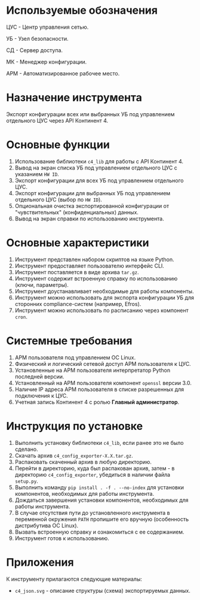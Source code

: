 # Используемые обозначения

ЦУС - Центр управления сетью.

УБ - Узел безопасности.

СД - Сервер доступа.

МК - Менеджер конфигурации.

АРМ - Автоматизированное рабочее место.

# Назначение инструмента

Экспорт конфигурации всех или выбранных УБ под управлением отдельного ЦУС через API Континент 4.

# Основные функции

1. Использование библиотеки `c4_lib` для работы с API Континент 4.
2. Вывод на экран списка УБ под управлением отдельного ЦУС с указанием `HW ID`.
3. Экспорт конфигурации для всех УБ под управлением отдельного ЦУС.
4. Экспорт конфигурации для выбранных УБ под управлением отдельного ЦУС (выбор по `HW ID`).
5. Опциональная очистка экспортированной конфигурации от "чувствительных" (конфиденциальных) данных.
6. Вывод на экран справки по использованию инструмента.

# Основные характеристики

1. Инструмент представлен набором скриптов на языке Python.
2. Инструмент предоставляет пользователю интерфейс CLI.
3. Инструмент поставляется в виде архива `tar.gz`.
4. Инструмент содержит встроенную справку по использованию (ключи, параметры).
5. Инструмент доустанавливает необходимые для работы компоненты.
6. Инструмент можно использовать для экспорта конфигурации УБ для сторонних compliance-систем (например, Efros).
7. Инструмент можно использовать по расписанию через компонент `cron`.

# Системные требования

1. АРМ пользователя под управлением ОС Linux.
2. Физический и логический сетевой доступ АРМ пользователя к ЦУС.
3. Установленные на АРМ пользователя интерпретатор Python последней версии.
4. Установленный на АРМ пользователя компонент `openssl` версии 3.0.
5. Наличие IP адреса АРМ пользователя в списке разрешенных для подключения к ЦУС.
6. Учетная запись Континент 4 с ролью **Главный администратор**.

# Инструкция по установке

1. Выполнить установку библиотеки `c4_lib`, если ранее это не было сделано.
2. Скачать архив `c4_config_exporter-X.X.tar.gz`.
3. Распаковать скаченный архив в любую директорию.
4. Перейти в директорию, куда был распакован архив, затем - в директорию `c4_config_exporter`, убедиться в наличии файла `setup.py`.
5. Выполнить команду `pip install . -f . --no-index` для установки компонентов, необходимых для работы инструмента.
6. Дождаться завершения установки компонентов, необходимых для работы инструмента.
7. В случае отсутствия пути до установленного инструмента в переменной окружения `PATH` пропишите его вручную (особенность дистрибутива ОС Linux).
8. Вызвать встроенную справку и ознакомиться с ее содержанием.
9. Инструмент готов к использованию.

# Приложения

К инструменту прилагаются следующие материалы:

- `c4_json.svg` - описание структуры (схема) экспортируемых данных.
